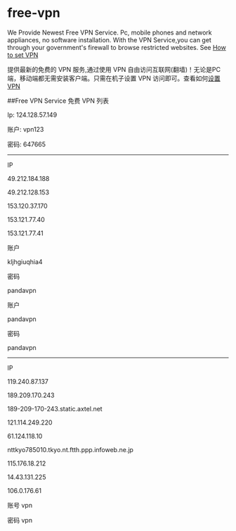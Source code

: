 free-vpn
========

We Provide Newest Free VPN Service. Pc, mobile phones and network appliances, no software installation. With the VPN Service,you can get through your government's firewall to browse restricted websites. See [How to set VPN](http://www.waylau.com/vpn-setting/)

提供最新的免费的 VPN 服务,通过使用 VPN 自由访问互联网(翻墙)！无论是PC端，移动端都无需安装客户端。只需在机子设置 VPN 访问即可。查看如何[设置 VPN](http://www.waylau.com/vpn-setting/)

##Free VPN Service 免费 VPN 列表

Ip: 124.128.57.149

账户: vpn123

密码: 647665

--------------------------
IP

49.212.184.188

49.212.128.153

153.120.37.170

153.121.77.40

153.121.77.41

账户

kljhgiuqhia4

密码 

pandavpn


账户

pandavpn

密码 

pandavpn

------------------------------
IP

119.240.87.137

189.209.170.243

189-209-170-243.static.axtel.net

121.114.249.220

61.124.118.10

nttkyo785010.tkyo.nt.ftth.ppp.infoweb.ne.jp

115.176.18.212

14.43.131.225

106.0.176.61

账号 vpn

密码 vpn
